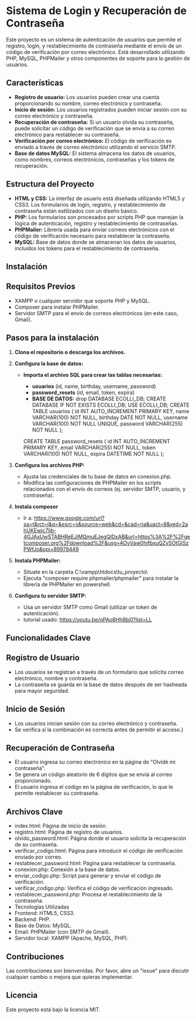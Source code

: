 # Sistema de Login y Recuperación de Contraseña
Este proyecto es un sistema de autenticación de usuarios que permite el registro, login, y restablecimiento de contraseña mediante el envío de un código de verificación por correo electrónico. Está desarrollado utilizando PHP, MySQL, PHPMailer y otros componentes de soporte para la gestión de usuarios.

## Características
- **Registro de usuario:** Los usuarios pueden crear una cuenta proporcionando su nombre, correo electrónico y contraseña.
- **Inicio de sesión:** Los usuarios registrados pueden iniciar sesión con su correo electrónico y contraseña.
- **Recuperación de contraseña:** Si un usuario olvida su contraseña, puede solicitar un código de verificación que se envía a su correo electrónico para restablecer su contraseña.
- **Verificación por correo electrónico:** El código de verificación es enviado a través de correo electrónico utilizando el servicio SMTP.
- **Base de datos MySQL:** El sistema almacena los datos de usuarios, como nombres, correos electrónicos, contraseñas y los tokens de recuperación.

## Estructura del Proyecto
- **HTML y CSS:** La interfaz de usuario está diseñada utilizando HTML5 y CSS3. Los formularios de login, registro, y restablecimiento de contraseña están estilizados con un diseño básico.
- **PHP:** Los formularios son procesados por scripts PHP que manejan la lógica de autenticación, registro y restablecimiento de contraseñas.
- **PHPMailer:** Librería usada para enviar correos electrónicos con el código de verificación necesario para restablecer la contraseña.
- **MySQL:** Base de datos donde se almacenan los datos de usuarios, incluidos los tokens para el restablecimiento de contraseña.


## Instalación

## Requisitos Previos
-   XAMPP o cualquier servidor que soporte PHP y MySQL.
- Composer para instalar PHPMailer.
- Servidor SMTP para el envío de correos electrónicos (en este caso, Gmail).


## Pasos para la instalación
1. **Clona el repositorio o descarga los archivos.**
2. **Configura la base de datos:**
    - **Importa el archivo SQL para crear las tablas necesarias:**
        - **usuarios** (id, name, birthday, username, password)
        - **password_resets** (id, email, token, expira)
        - **BASE DE DATOS:** 
        drop DATABASE ECOLLI_DB;
        CREATE DATABASE IF NOT EXISTS ECOLLI_DB;
        USE ECOLLI_DB;
        CREATE TABLE usuarios (
            id INT AUTO_INCREMENT PRIMARY KEY,
            name VARCHAR(100) NOT NULL,
            birthday DATE NOT NULL,
            username VARCHAR(100) NOT NULL UNIQUE,
            password VARCHAR(255) NOT NULL
        );

        CREATE TABLE password_resets (
            id INT AUTO_INCREMENT PRIMARY KEY,
            email VARCHAR(255) NOT NULL,
            token VARCHAR(100) NOT NULL,
            expira DATETIME NOT NULL
        );

3. **Configura los archivos PHP:**
    - Ajusta las credenciales de tu base de datos en conexion.php.
    - Modifica las configuraciones de PHPMailer en los scripts relacionados con el envío de correos (ej. servidor SMTP, usuario, y contraseña).
4. **Instala composer**
    - Ir a: https://www.google.com/url?sa=t&rct=j&q=&esrc=s&source=web&cd=&cad=rja&uact=8&ved=2ahUKEwjc7Ijb-4GJAxUwSTABHReEJiMQmuEJegQIDxAB&url=https%3A%2F%2Fgetcomposer.org%2Fdownload%2F&usg=AOvVaw0hifbxuQZySOtGjSzPWfJo&opi=89978449
5. **Instala PHPMailer:**
    - Situate en la carpeta C:\xampp\htdocs\tu_proyecto\
    - Ejecuta "composer require phpmailer/phpmailer" para instalar la librería de PHPMailer en powershell.    
6. **Configura tu servidor SMTP:**
    - Usa un servidor SMTP como Gmail (utilizar un token de autenticación). 
    - tutorial usado: https://youtu.be/oPAo8Hh8bj0?list=LL


## Funcionalidades Clave

## Registro de Usuario
- Los usuarios se registran a través de un formulario que solicita correo electrónico, nombre y contraseña.
- La contraseña se guarda en la base de datos después de ser hasheada para mayor seguridad.

## Inicio de Sesión
- Los usuarios inician sesión con su correo electrónico y contraseña.
- Se verifica si la combinación es correcta antes de permitir el acceso.}

## Recuperación de Contraseña
- El usuario ingresa su correo electrónico en la página de "Olvidé mi contraseña".
- Se genera un código aleatorio de 6 dígitos que se envía al correo proporcionado.
- El usuario ingresa el código en la página de verificación, lo que le permite restablecer su contraseña.


## Archivos Clave
- index.html: Página de inicio de sesión.
- registro.html: Página de registro de usuarios.
- olvido_password.html: Página donde el usuario solicita la recuperación de su contraseña.
- verificar_codigo.html: Página para introducir el código de verificación enviado por correo.
- restablecer_password.html: Página para restablecer la contraseña.
- conexion.php: Conexión a la base de datos.
- enviar_codigo.php: Script para generar y enviar el código de verificación.
- verificar_codigo.php: Verifica el código de verificación ingresado.
- restablecer_password.php: Procesa el restablecimiento de la contraseña.
- Tecnologías Utilizadas
- Frontend: HTML5, CSS3.
- Backend: PHP.
- Base de Datos: MySQL.
- Email: PHPMailer (con SMTP de Gmail).
- Servidor local: XAMPP (Apache, MySQL, PHP).

## Contribuciones
Las contribuciones son bienvenidas. Por favor, abre un "issue" para discutir cualquier cambio o mejora que quieras implementar.

## Licencia
Este proyecto está bajo la licencia MIT.